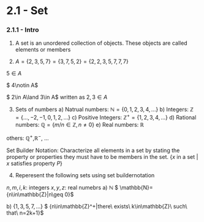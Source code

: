 # 2.1 - Set

### 2.1.1 - Intro
1. A set is an unordered collection of objects. These objects are called elements or members

2. $A=\{2,3,5,7\}=\{3,7,5,2\}=\{2,2,3,5,7,7,7\}$

$5\in A$

$ 4\notin A$

$ 2\in A\land 3\in A$ written as $2,3\in A$

3. Sets of numbers
a) Natrual numbers: $\mathbb{N}=\{0, 1, 2, 3, 4, ...\}$
b) Integers: $\mathbb{Z}=\{...,-2,-1,0,1,2,...\}$
c) Positive Integers: $\mathbb{Z}^+=\{1, 2, 3, 4, ...\}$
d) Rational numbers: $\mathbb{Q}=\{m/n\in\mathbb{Z}, n\neq0\}$
e) Real numbers: $\mathbb{R}$

others: $\mathbb{Q}^+$,$\mathbb{R}^-$, ...

Set Builder Notation: Characterize all elements in a set by stating the property or properties they must have to be members in the set.
{$x$ in a set | $x$ satisfies property $P$}

4. Reperesent the following sets using set buildernotation

$n,m,i,k$: integers
$x,y,z$: real numebrs
a) $\mathbb{N}$
$ \mathbb{N}=\{n\in\mathbb{Z}|n\geq 0\}$

b) $\{1,3,5,7,...\}$
$ \{n\in\mathbb{Z}^+|there\ exists\ k\in\mathbb{Z}\ such\ that\ n=2k+1\}$


